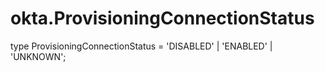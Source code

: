 # okta.ProvisioningConnectionStatus

type ProvisioningConnectionStatus = 'DISABLED' | 'ENABLED' | 'UNKNOWN';

